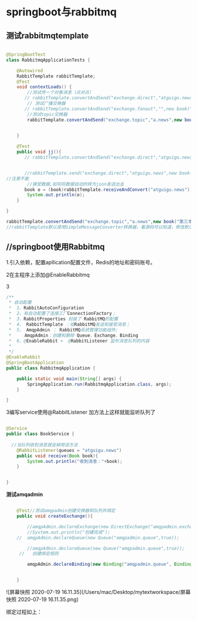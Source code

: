 

# springboot与rabbitmq #

## **测试rabbitmqtemplate**



````java

@SpringBootTest
class RabbitmqApplicationTests {

    @Autowired
    RabbitTemplate rabbitTemplate;
    @Test
    void contextLoads() {
        //测试传一个对象消息（点对点）
       // rabbitTemplate.convertAndSend("exchange.direct","atguigu.news",new book("第一本书",1));
        // 测试广播交换器
       // rabbitTemplate.convertAndSend("exchange.fanout","",new book("第二本书",1));
        //测试topic交换器
        rabbitTemplate.convertAndSend("exchange.topic","a.news",new book("第三本书",1));
        

    }

    @Test
    public void jj(){
       // rabbitTemplate.convertAndSend("exchange.direct","atguigu.news",new book("第一本书",1));


       //rabbitTemplate.send("exchange.direct","atguigu.news",new book("第一本书",1));
//注意不能
        //接受数据,如何将数据自动的转为json发送出去
       book o = (book)rabbitTemplate.receiveAndConvert("atguigu.news");
        System.out.println(o);
    }

}

````

```java
rabbitTemplate.convertAndSend("exchange.topic","a.news",new book("第三本书",1));//作用：将object发送并自动序列化消息。
//rabbitTemplate默认使用SimpleMessageConverter转换器，看源码可以知道，修改默认的转换器（设置转换为json格式）可以去网上看详解。
```



## //springboot使用Rabbitmq

1.引入依赖，配置apllication配置文件，Redis的地址和密码账号。

2在主程序上添加@EnableRabbitmq

3

```java
/**
 * 自动配置
 *  1、RabbitAutoConfiguration
 *  2、有自动配置了连接工厂ConnectionFactory；
 *  3、RabbitProperties 封装了 RabbitMQ的配置
 *  4、 RabbitTemplate ：给RabbitMQ发送和接受消息；
 *  5、 AmqpAdmin ： RabbitMQ系统管理功能组件;
 *     AmqpAdmin：创建和删除 Queue，Exchange，Binding
 *  6、@EnableRabbit +  @RabbitListener 监听消息队列的内容
 *
 */
@EnableRabbit
@SpringBootApplication
public class RabbitmqApplication {

    public static void main(String[] args) {
        SpringApplication.run(RabbitmqApplication.class, args);
    }

}
```



3编写service使用@RabbitListener 加方法上这样就能监听队列了

```java

@Service
public class BookService {
  
  //当队列收到消息就会掉用该方法
    @RabbitListener(queues = "atguigu.news")
    public void receive(Book book){
        System.out.println("收到消息："+book);
    }


}

```

**测试amqadmin**

````java

    @Test//测试amqpadmin创建交换器和队列并绑定
    public void createExchange(){

		//amqpAdmin.declareExchange(new DirectExchange("amqpadmin.exchange"));
		//System.out.println("创建完成");
	//	amqpAdmin.declareQueue(new Queue("amqpadmin.queue",true));

		//amqpAdmin.declareQueue(new Queue("amqpadmin.queue",true));
     //   创建绑定规则

		amqpAdmin.declareBinding(new Binding("amqpadmin.queue", Binding.DestinationType.QUEUE,"amqpadmin.exchange","amqp.haha",null));


    }
````

![屏幕快照 2020-07-19 16.11.35](/Users/mac/Desktop/mytextworkspace/屏幕快照 2020-07-19 16.11.35.png)

绑定过程如上：